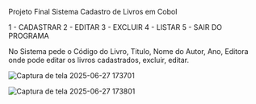 Projeto Final Sistema Cadastro de Livros em Cobol  

1 - CADASTRAR
2 - EDITAR
3 - EXCLUIR
4 - LISTAR
5 - SAIR DO PROGRAMA

No Sistema pede o Código do Livro, Titulo, Nome do Autor, Ano, Editora onde pode editar os livros cadastrados, excluir, editar.



![Captura de tela 2025-06-27 173701](https://github.com/user-attachments/assets/18844fc1-05f6-4a17-b06b-c28c61c8a7a4)

![Captura de tela 2025-06-27 173801](https://github.com/user-attachments/assets/50b715da-002a-40fd-8ff7-ffdde3e55fa8)







